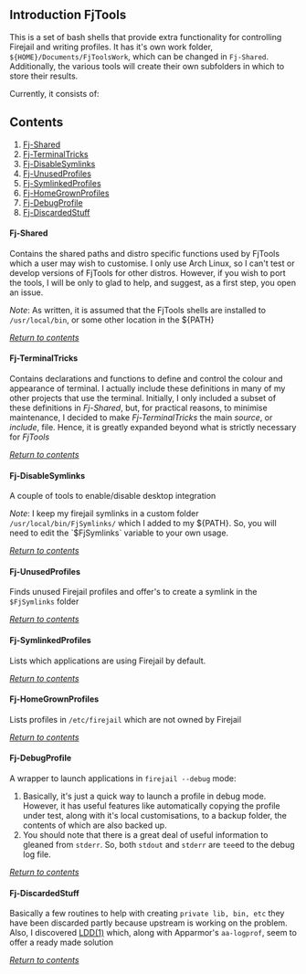## Introduction FjTools
This is a set of bash shells that provide extra functionality for controlling Firejail and writing profiles. It has it's own work folder, `${HOME}/Documents/FjToolsWork`, which can be changed in `Fj-Shared`. Additionally, the various tools will create their own subfolders in which to store their results.

Currently, it consists of:

## Contents
  1. [Fj-Shared](#fj-shared)
  1. [Fj-TerminalTricks](#fj-terminaltricks)
  1. [Fj-DisableSymlinks](#fj-disablesymlinks)
  1. [Fj-UnusedProfiles](#fj-unusedprofiles)
  1. [Fj-SymlinkedProfiles](#fj-symlinkedprofiles)
  1. [Fj-HomeGrownProfiles](#fj-homegrownprofiles)
  1. [Fj-DebugProfile](#fj-debugprofile)
  1. [Fj-DiscardedStuff](#fj-discardedstuff)

#### Fj-Shared
Contains the shared paths and distro specific functions used by FjTools which a user may wish to customise. I only use Arch Linux, so I can't test or develop versions of FjTools for other distros. However, if you wish to port the tools, I will be only to glad to help, and suggest, as a first step, you open an issue.

*Note*: As written, it is assumed that the FjTools shells are installed to `/usr/local/bin`, or some other location in the ${PATH}

[*Return to contents*](#contents)

#### Fj-TerminalTricks
Contains declarations and functions to define and control the colour and appearance of terminal. I actually include these definitions in many of my other projects that use the terminal. Initially, I only included a subset of these definitions in *Fj-Shared*, but, for practical reasons, to minimise maintenance, I decided to make *Fj-TerminalTricks* the main *source*, or *include*, file. Hence, it is greatly expanded beyond what is strictly necessary for *FjTools*

[*Return to contents*](#contents)

#### Fj-DisableSymlinks
A couple of tools to enable/disable desktop integration

*Note*: I keep my firejail symlinks in a custom folder `/usr/local/bin/FjSymlinks/` which I added to my ${PATH}. So, you will need to edit the `$FjSymlinks` variable to your own usage.

[*Return to contents*](#contents)

#### Fj-UnusedProfiles
Finds unused Firejail profiles and offer's to create a symlink in the `$FjSymlinks` folder

[*Return to contents*](#contents)

#### Fj-SymlinkedProfiles
Lists which applications are using Firejail by default.

[*Return to contents*](#contents)

#### Fj-HomeGrownProfiles
Lists profiles in `/etc/firejail` which are not owned by Firejail

[*Return to contents*](#contents)

#### Fj-DebugProfile
A wrapper to launch applications in `firejail --debug` mode:
1. Basically, it's just a quick way to launch a profile in debug mode. However, it has useful features like automatically copying the profile under test, along with it's local customisations, to a backup folder, the contents of which are also backed up.
1. You should note that there is a great deal of useful information to gleaned from `stderr`. So, both `stdout` and `stderr` are `tee`ed to the debug log file.

[*Return to contents*](#contents)

#### Fj-DiscardedStuff
Basically a few routines to help with creating `private lib, bin, etc` they have been discarded partly because upstream is working on the problem. Also, I discovered [LDD(1)](http://man7.org/linux/man-pages/man1/ldd.1.html)  which, along with Apparmor's `aa-logprof`, seem to offer a ready made solution

[*Return to contents*](#contents)
